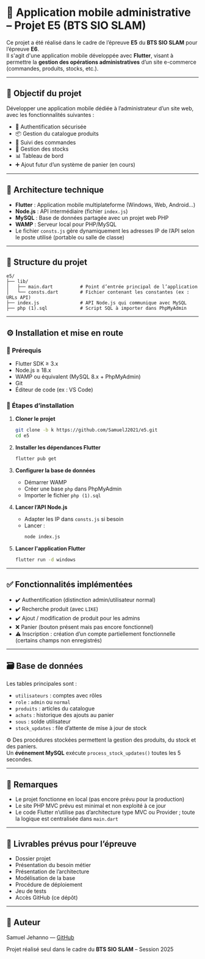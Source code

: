 
# 📱 Application mobile administrative – Projet E5 (BTS SIO SLAM)

Ce projet a été réalisé dans le cadre de l’épreuve **E5** du **BTS SIO SLAM** pour l’épreuve **E6**.  
Il s'agit d'une application mobile développée avec **Flutter**, visant à permettre la **gestion des opérations administratives** d’un site e-commerce (commandes, produits, stocks, etc.).

---

## 🎯 Objectif du projet

Développer une application mobile dédiée à l’administrateur d’un site web, avec les fonctionnalités suivantes :

- 🔐 Authentification sécurisée
- 📦 Gestion du catalogue produits
- 🧾 Suivi des commandes
- 🧺 Gestion des stocks
- 📊 Tableau de bord
- ➕ Ajout futur d’un système de panier (en cours)

---

## 🧠 Architecture technique

- **Flutter** : Application mobile multiplateforme (Windows, Web, Android…)
- **Node.js** : API intermédiaire (fichier `index.js`)
- **MySQL** : Base de données partagée avec un projet web PHP
- **WAMP** : Serveur local pour PHP/MySQL
- Le fichier `consts.js` gère dynamiquement les adresses IP de l’API selon le poste utilisé (portable ou salle de classe)

---

## 📁 Structure du projet

```
e5/
├── lib/
│   ├── main.dart          # Point d’entrée principal de l’application
│   └── consts.dart        # Fichier contenant les constantes (ex : URLs API)
├── index.js               # API Node.js qui communique avec MySQL
├── php (1).sql            # Script SQL à importer dans PhpMyAdmin
```

---

## ⚙️ Installation et mise en route

### 🧰 Prérequis

- Flutter SDK ≥ 3.x
- Node.js ≥ 18.x
- WAMP ou équivalent (MySQL 8.x + PhpMyAdmin)
- Git
- Éditeur de code (ex : VS Code)

### 🔽 Étapes d’installation

1. **Cloner le projet**
   ```bash
   git clone -b k https://github.com/SamuelJ2021/e5.git
   cd e5
   ```

2. **Installer les dépendances Flutter**
   ```bash
   flutter pub get
   ```

3. **Configurer la base de données**
   - Démarrer WAMP
   - Créer une base `php` dans PhpMyAdmin
   - Importer le fichier `php (1).sql`

4. **Lancer l’API Node.js**
   - Adapter les IP dans `consts.js` si besoin
   - Lancer :
     ```bash
     node index.js
     ```

5. **Lancer l'application Flutter**
   ```bash
   flutter run -d windows
   ```

---

## ✅ Fonctionnalités implémentées

- ✔️ Authentification (distinction admin/utilisateur normal)
- ✔️ Recherche produit (avec `LIKE`)
- ✔️ Ajout / modification de produit pour les admins
- ❌ Panier (bouton présent mais pas encore fonctionnel)
- ⚠️ Inscription : création d’un compte partiellement fonctionnelle (certains champs non enregistrés)

---

## 🗃️ Base de données

Les tables principales sont :

- `utilisateurs` : comptes avec rôles
- `role` : `admin` ou `normal`
- `produits` : articles du catalogue
- `achats` : historique des ajouts au panier
- `sous` : solde utilisateur
- `stock_updates` : file d’attente de mise à jour de stock

⚙️ Des procédures stockées permettent la gestion des produits, du stock et des paniers.  
Un **événement MySQL** exécute `process_stock_updates()` toutes les 5 secondes.

---

## 📌 Remarques

- Le projet fonctionne en local (pas encore prévu pour la production)
- Le site PHP MVC prévu est minimal et non exploité à ce jour
- Le code Flutter n’utilise pas d’architecture type MVC ou Provider ; toute la logique est centralisée dans `main.dart`

---

## 📄 Livrables prévus pour l’épreuve

- Dossier projet
- Présentation du besoin métier
- Présentation de l’architecture
- Modélisation de la base
- Procédure de déploiement
- Jeu de tests
- Accès GitHub (ce dépôt)

---

## 👤 Auteur

Samuel Jehanno — [GitHub](https://github.com/SamuelJ2021)

Projet réalisé seul dans le cadre du **BTS SIO SLAM** – Session 2025
